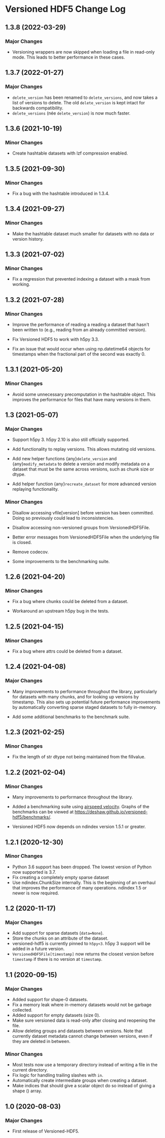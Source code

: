 Versioned HDF5 Change Log
=========================

## 1.3.8 (2022-03-29)

### Major Changes

- Versioning wrappers are now skipped when loading a file in read-only mode.
  This leads to better performance in these cases.

## 1.3.7 (2022-01-27)

### Major Changes
- `delete_version` has been renamed to `delete_versions`, and now takes a list
  of versions to delete. The old `delete_version` is kept intact for backwards
  compatibility.
- `delete_versions` (née `delete_version`) is now much faster.

## 1.3.6 (2021-10-19)

### Minor Changes

- Create hashtable datasets with lzf compression enabled.

## 1.3.5 (2021-09-30)

### Minor Changes

- Fix a bug with the hashtable introduced in 1.3.4.

## 1.3.4 (2021-09-27)

### Minor Changes

- Make the hashtable dataset much smaller for datasets with no data or version
  history.

## 1.3.3 (2021-07-02)

### Minor Changes

- Fix a regression that prevented indexing a dataset with a mask from working.

## 1.3.2 (2021-07-28)

### Minor Changes

- Improve the performance of reading a reading a dataset that hasn't been
  written to (e.g., reading from an already committed version).

- Fix Versioned HDF5 to work with h5py 3.3.

- Fix an issue that would occur when using np.datetime64 objects for
  timestamps when the fractional part of the second was exactly 0.

## 1.3.1 (2021-05-20)

### Minor Changes

- Avoid some unnecessary precomputation in the hashtable object. This improves
  the performance for files that have many versions in them.

## 1.3 (2021-05-07)

### Major Changes

- Support h5py 3. h5py 2.10 is also still officially supported.

- Add functionality to replay versions. This allows mutating old versions.

- Add new helper functions {any}`delete_version` and {any}`modify_metadata`
  to delete a version and modify metadata on a dataset that must be the same
  across versions, such as chunk size or dtype.

- Add helper function {any}`recreate_dataset` for more advanced version
  replaying functionality.

### Minor Changes

- Disallow accessing vfile[version] before version has been committed. Doing
  so previously could lead to inconsistencies.

- Disallow accessing non-versioned groups from VersionedHDF5File.

- Better error messages from VersionedHDF5File when the underlying file is
  closed.

- Remove codecov.

- Some improvements to the benchmarking suite.

## 1.2.6 (2021-04-20)

### Minor Changes

- Fix a bug where chunks could be deleted from a dataset.

- Workaround an upstream h5py bug in the tests.

## 1.2.5 (2021-04-15)

### Minor Changes

- Fix a bug where attrs could be deleted from a dataset.

## 1.2.4 (2021-04-08)

### Major Changes

- Many improvements to performance throughout the library, particularly for
  datasets with many chunks, and for looking up versions by timestamp. This
  also sets up potential future performance improvements by automatically
  converting sparse staged datasets to fully in-memory.

- Add some additional benchmarks to the benchmark suite.

## 1.2.3 (2021-02-25)

### Minor Changes

- Fix the length of str dtype not being maintained from the fillvalue.

## 1.2.2 (2021-02-04)

### Minor Changes

- Many improvements to performance throughout the library.

- Added a benchmarking suite using [airspeed
  velocity](https://asv.readthedocs.io/en/stable/). Graphs of the benchmarks
  can be viewed at <https://deshaw.github.io/versioned-hdf5/benchmarks/>.

- Versioned HDF5 now depends on ndindex version 1.5.1 or greater.

## 1.2.1 (2020-12-30)

### Minor Changes

- Python 3.6 support has been dropped. The lowest version of Python now
  supported is 3.7.
- Fix creating a completely empty sparse dataset
- Use ndindex.ChunkSize internally. This is the beginning of an overhaul that
  improves the performance of many operations. ndindex 1.5 or newer is now
  required.

## 1.2 (2020-11-17)

### Major Changes

- Add support for sparse datasets (`data=None`).
- Store the chunks on an attribute of the dataset.
- versioned-hdf5 is currently pinned to `h5py<3`. h5py 3 support will be added
  in a future version.
- `VersionedHDF5File[timestamp]` now returns the closest version before
  `timestamp` if there is no version at `timestamp`.

## 1.1 (2020-09-15)

### Major Changes

* Added support for shape-0 datasets.
* Fix a memory leak where in-memory datasets would not be garbage collected.
* Added support for empty datasets (size 0).
* Make sure versioned data is read-only after closing and reopening the file.
* Allow deleting groups and datasets between versions. Note that currently
  dataset metadata cannot change between versions, even if they are deleted in
  between.

### Minor Changes

* Most tests now use a temporary directory instead of writing a file in the
  current directory.
* Fix logic for handling trailing slashes with `in`.
* Automatically create intermediate groups when creating a dataset.
* Make indices that should give a scalar object do so instead of giving a
  shape () array.

## 1.0 (2020-08-03)

### Major Changes

* First release of Versioned-HDF5.

